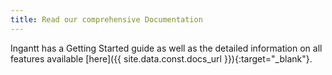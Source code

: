```yaml
---
title: Read our comprehensive Documentation
---
```

Ingantt has a Getting Started guide as well as the detailed information on all features available [here]({{ site.data.const.docs_url }}){:target="_blank"}.
